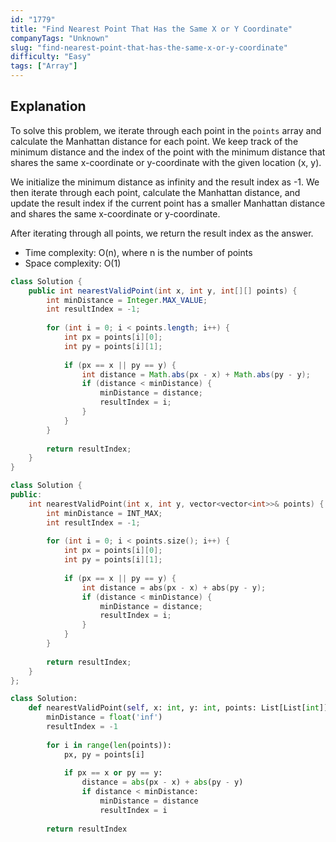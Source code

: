 ```yaml
---
id: "1779"
title: "Find Nearest Point That Has the Same X or Y Coordinate"
companyTags: "Unknown"
slug: "find-nearest-point-that-has-the-same-x-or-y-coordinate"
difficulty: "Easy"
tags: ["Array"]
---
```


## Explanation
To solve this problem, we iterate through each point in the `points` array and calculate the Manhattan distance for each point. We keep track of the minimum distance and the index of the point with the minimum distance that shares the same x-coordinate or y-coordinate with the given location (x, y).

We initialize the minimum distance as infinity and the result index as -1. We then iterate through each point, calculate the Manhattan distance, and update the result index if the current point has a smaller Manhattan distance and shares the same x-coordinate or y-coordinate.

After iterating through all points, we return the result index as the answer.

- Time complexity: O(n), where n is the number of points
- Space complexity: O(1)
```java
class Solution {
    public int nearestValidPoint(int x, int y, int[][] points) {
        int minDistance = Integer.MAX_VALUE;
        int resultIndex = -1;
        
        for (int i = 0; i < points.length; i++) {
            int px = points[i][0];
            int py = points[i][1];
            
            if (px == x || py == y) {
                int distance = Math.abs(px - x) + Math.abs(py - y);
                if (distance < minDistance) {
                    minDistance = distance;
                    resultIndex = i;
                }
            }
        }
        
        return resultIndex;
    }
}
```

```cpp
class Solution {
public:
    int nearestValidPoint(int x, int y, vector<vector<int>>& points) {
        int minDistance = INT_MAX;
        int resultIndex = -1;
        
        for (int i = 0; i < points.size(); i++) {
            int px = points[i][0];
            int py = points[i][1];
            
            if (px == x || py == y) {
                int distance = abs(px - x) + abs(py - y);
                if (distance < minDistance) {
                    minDistance = distance;
                    resultIndex = i;
                }
            }
        }
        
        return resultIndex;
    }
};
```

```python
class Solution:
    def nearestValidPoint(self, x: int, y: int, points: List[List[int]]) -> int:
        minDistance = float('inf')
        resultIndex = -1
        
        for i in range(len(points)):
            px, py = points[i]
            
            if px == x or py == y:
                distance = abs(px - x) + abs(py - y)
                if distance < minDistance:
                    minDistance = distance
                    resultIndex = i
        
        return resultIndex
```